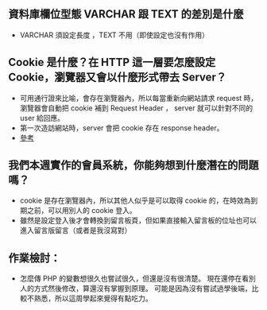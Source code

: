 ## 資料庫欄位型態 VARCHAR 跟 TEXT 的差別是什麼
- VARCHAR 須設定長度 ，TEXT 不用（即使設定也沒有作用）

## Cookie 是什麼？在 HTTP 這一層要怎麼設定 Cookie，瀏覽器又會以什麼形式帶去 Server？
- 可用通行證來比喻，會存在瀏覽器內，所以每當重新向網站請求 request 時，瀏覽器會自動把 cookie 補到 Request Header ， server 就可以針對不同的 user 給回應。
- 第一次造訪網站時，server 會把 cookie 存在 response header。
- [參考](http://www.admin10000.com/document/7097.html)

## 我們本週實作的會員系統，你能夠想到什麼潛在的問題嗎？
- cookie 是存在瀏覽器內，所以其他人似乎是可以取得 cookie 的，在時效為到期之前，可以用別人的 cookie 登入。
- 雖然是設定登入後才會轉換到留言板頁，但如果直接輸入留言板的位址也可以進入留言版留言（或者是我沒寫對）


## 作業檢討：
- 怎麼傳 PHP 的變數想很久也嘗試很久，但還是沒有很清楚。
現在還停在看別人的方式然後修改，算還沒有掌握到原理。
可能是因為沒有嘗試過學後端，比較不熟悉，所以這周學起來覺得有點吃力。
